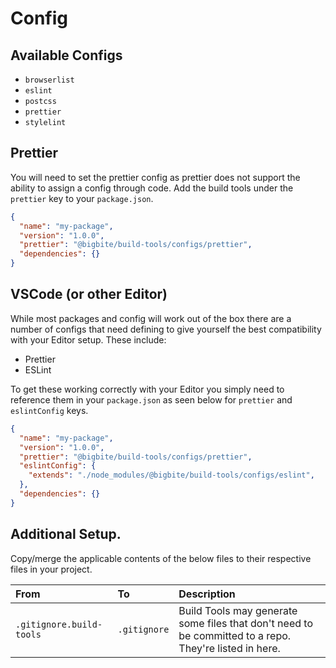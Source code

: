 # Config
## Available Configs

* `browserlist`
* `eslint`
* `postcss`
* `prettier`
* `stylelint`

## Prettier
You will need to set the prettier config as prettier does not support the ability to assign a config through code. Add the build tools under the `prettier` key to your `package.json`.

```json
{
  "name": "my-package",
  "version": "1.0.0",
  "prettier": "@bigbite/build-tools/configs/prettier",
  "dependencies": {}
}
```

## VSCode (or other Editor)
While most packages and config will work out of the box there are a number of configs that need defining to give yourself the best compatibility with your Editor setup. These include:

- Prettier
- ESLint

To get these working correctly with your Editor you simply need to reference them in your `package.json` as seen below for `prettier` and `eslintConfig` keys.

```json
{
  "name": "my-package",
  "version": "1.0.0",
  "prettier": "@bigbite/build-tools/configs/prettier",
  "eslintConfig": {
    "extends": "./node_modules/@bigbite/build-tools/configs/eslint",
  },
  "dependencies": {}
}
```

## Additional Setup.
Copy/merge the applicable contents of the below files to their respective files in your project.

| From | To | Description |
|:--|:--|:--|
| `.gitignore.build-tools` | `.gitignore` | Build Tools may generate some files that don't need to be committed to a repo. They're listed in here. |